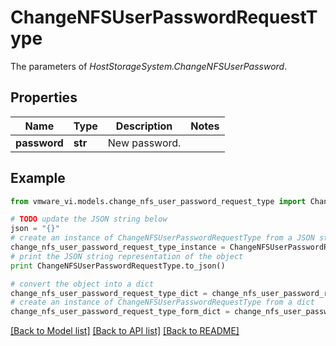 # ChangeNFSUserPasswordRequestType

The parameters of *HostStorageSystem.ChangeNFSUserPassword*. 

## Properties
Name | Type | Description | Notes
------------ | ------------- | ------------- | -------------
**password** | **str** | New password.  | 

## Example

```python
from vmware_vi.models.change_nfs_user_password_request_type import ChangeNFSUserPasswordRequestType

# TODO update the JSON string below
json = "{}"
# create an instance of ChangeNFSUserPasswordRequestType from a JSON string
change_nfs_user_password_request_type_instance = ChangeNFSUserPasswordRequestType.from_json(json)
# print the JSON string representation of the object
print ChangeNFSUserPasswordRequestType.to_json()

# convert the object into a dict
change_nfs_user_password_request_type_dict = change_nfs_user_password_request_type_instance.to_dict()
# create an instance of ChangeNFSUserPasswordRequestType from a dict
change_nfs_user_password_request_type_form_dict = change_nfs_user_password_request_type.from_dict(change_nfs_user_password_request_type_dict)
```
[[Back to Model list]](../README.md#documentation-for-models) [[Back to API list]](../README.md#documentation-for-api-endpoints) [[Back to README]](../README.md)


